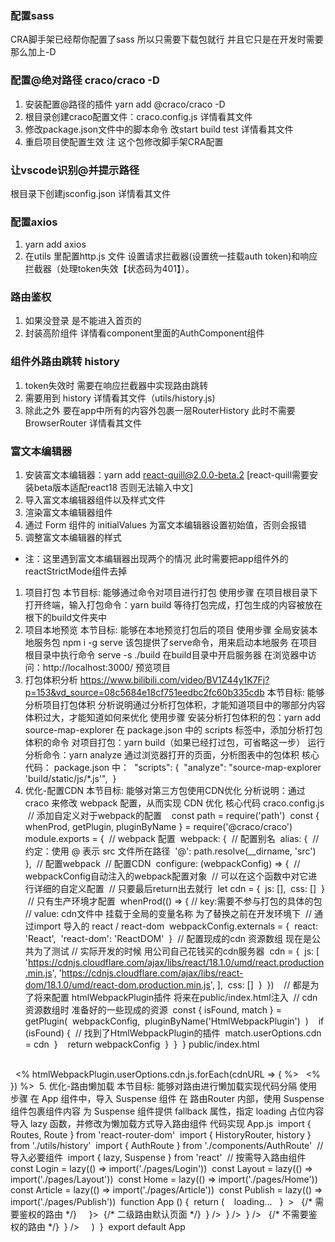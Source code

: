 ### 配置sass 
  CRA脚手架已经帮你配置了sass  所以只需要下载包就行 并且它只是在开发时需要 那么加上-D
### 配置@绝对路径 craco/craco -D
1. 安装配置@路径的插件 yarn add @craco/craco -D
2. 根目录创建craco配置文件：craco.config.js  详情看其文件
3. 修改package.json文件中的脚本命令 改start build test  详情看其文件
4. 重启项目使配置生效
注 这个包修改脚手架CRA配置
### 让vscode识别@并提示路径
根目录下创建jsconfig.json 详情看其文件
### 配置axios
1. yarn add axios
2. 在utils 里配置http.js 文件  设置请求拦截器(设置统一挂载auth token)和响应拦截器（处理token失效【状态码为401】）。
### 路由鉴权
1. 如果没登录 是不能进入首页的
2. 封装高阶组件  详情看component里面的AuthComponent组件
### 组件外路由跳转 history
1. token失效时 需要在响应拦截器中实现路由跳转 
2. 需要用到 history  详情看其文件（utils/history.js)
3. 除此之外  要在app中所有的内容外包裹一层RouterHistory 此时不需要BrowserRouter 详情看其文件
### 富文本编辑器
1. 安装富文本编辑器：yarn add react-quill@2.0.0-beta.2  [react-quill需要安装beta版本适配react18 否则无法输入中文]
2. 导入富文本编辑器组件以及样式文件
3. 渲染富文本编辑器组件
4. 通过 Form 组件的 initialValues 为富文本编辑器设置初始值，否则会报错
5. 调整富文本编辑器的样式
* 注：这里遇到富文本编辑器出现两个的情况 此时需要把app组件外的reactStrictMode组件去掉


1. 项目打包
本节目标: 能够通过命令对项目进行打包
使用步骤
在项目根目录下打开终端，输入打包命令：yarn build
等待打包完成，打包生成的内容被放在根下的build文件夹中
2. 项目本地预览
本节目标: 能够在本地预览打包后的项目
使用步骤
全局安装本地服务包 npm i -g serve  该包提供了serve命令，用来启动本地服务
在项目根目录中执行命令 serve -s ./build  在build目录中开启服务器
在浏览器中访问：http://localhost:3000/ 预览项目
3. 打包体积分析 
https://www.bilibili.com/video/BV1Z44y1K7Fj?p=153&vd_source=08c5684e18cf751eedbc2fc60b335cdb
本节目标:   能够分析项目打包体积
分析说明通过分析打包体积，才能知道项目中的哪部分内容体积过大，才能知道如何来优化
使用步骤
安装分析打包体积的包：yarn add source-map-explorer
在 package.json 中的 scripts 标签中，添加分析打包体积的命令
对项目打包：yarn build（如果已经打过包，可省略这一步）
运行分析命令：yarn analyze
通过浏览器打开的页面，分析图表中的包体积
核心代码：
package.json 中：
﻿
"scripts": {
﻿
  "analyze": "source-map-explorer 'build/static/js/*.js'",
﻿
}
4. 优化-配置CDN
本节目标:  能够对第三方包使用CDN优化
分析说明：通过 craco 来修改 webpack 配置，从而实现 CDN 优化
核心代码
craco.config.js
﻿
// 添加自定义对于webpack的配置
﻿
​
﻿
const path = require('path')
﻿
const { whenProd, getPlugin, pluginByName } = require('@craco/craco')
﻿
​
﻿
module.exports = {
﻿
  // webpack 配置
﻿
  webpack: {
﻿
    // 配置别名
﻿
    alias: {
﻿
      // 约定：使用 @ 表示 src 文件所在路径
﻿
      '@': path.resolve(__dirname, 'src')
﻿
    },
﻿
    // 配置webpack
﻿
    // 配置CDN
﻿
    configure: (webpackConfig) => {
﻿
      // webpackConfig自动注入的webpack配置对象
﻿
      // 可以在这个函数中对它进行详细的自定义配置
﻿
      // 只要最后return出去就行
﻿
      let cdn = {
﻿
        js: [],
﻿
        css: []
﻿
      }
﻿
      // 只有生产环境才配置
﻿
      whenProd(() => {
﻿
        // key:需要不参与打包的具体的包
﻿
        // value: cdn文件中 挂载于全局的变量名称 为了替换之前在开发环境下
﻿
        // 通过import 导入的 react / react-dom
﻿
        webpackConfig.externals = {
﻿
          react: 'React',
﻿
          'react-dom': 'ReactDOM'
﻿
        }
﻿
        // 配置现成的cdn 资源数组 现在是公共为了测试
﻿
        // 实际开发的时候 用公司自己花钱买的cdn服务器
﻿
        cdn = {
﻿
          js: [
﻿
            'https://cdnjs.cloudflare.com/ajax/libs/react/18.1.0/umd/react.production.min.js',
﻿
            'https://cdnjs.cloudflare.com/ajax/libs/react-dom/18.1.0/umd/react-dom.production.min.js',
﻿
          ],
﻿
          css: []
﻿
        }
﻿
      })
﻿
​
﻿
      // 都是为了将来配置 htmlWebpackPlugin插件 将来在public/index.html注入
﻿
      // cdn资源数组时 准备好的一些现成的资源
﻿
      const { isFound, match } = getPlugin(
﻿
        webpackConfig,
﻿
        pluginByName('HtmlWebpackPlugin')
﻿
      )
﻿
​
﻿
      if (isFound) {
﻿
        // 找到了HtmlWebpackPlugin的插件
﻿
        match.userOptions.cdn = cdn
﻿
      }
﻿
​
﻿
      return webpackConfig
﻿
    }
﻿
  }
﻿
}
public/index.html
﻿
<body>
﻿
  <div id="root"></div>
﻿
  <!-- 加载第三发包的 CDN 链接 -->
﻿
  <% htmlWebpackPlugin.userOptions.cdn.js.forEach(cdnURL => { %>
﻿
    <script src="<%= cdnURL %>"></script>
﻿
  <% }) %>
﻿
</body>
5. 优化-路由懒加载
本节目标:   能够对路由进行懒加载实现代码分隔
使用步骤
在 App 组件中，导入 Suspense 组件
在 路由Router 内部，使用 Suspense 组件包裹组件内容
为 Suspense 组件提供 fallback 属性，指定 loading 占位内容
导入 lazy 函数，并修改为懒加载方式导入路由组件
代码实现
App.js
﻿
import { Routes, Route } from 'react-router-dom'
﻿
import { HistoryRouter, history } from './utils/history'
﻿
import { AuthRoute } from './components/AuthRoute'
﻿
​
﻿
// 导入必要组件
﻿
import { lazy, Suspense } from 'react'
﻿
// 按需导入路由组件
﻿
const Login = lazy(() => import('./pages/Login'))
﻿
const Layout = lazy(() => import('./pages/Layout'))
﻿
const Home = lazy(() => import('./pages/Home'))
﻿
const Article = lazy(() => import('./pages/Article'))
﻿
const Publish = lazy(() => import('./pages/Publish'))
﻿
​
﻿
function App () {
﻿
  return (
﻿
    <HistoryRouter history={history}>
﻿
      <Suspense
﻿
        fallback={
﻿
          <div
﻿
            style={{
﻿
              textAlign: 'center',
﻿
              marginTop: 200
﻿
            }}
﻿
          >
﻿
            loading...
﻿
          </div>
﻿
        }
﻿
      >
﻿
        <Routes>
﻿
          {/* 需要鉴权的路由 */}
﻿
          <Route path="/" element={
﻿
            <AuthRoute>
﻿
              <Layout />
﻿
            </AuthRoute>
﻿
          }>
﻿
            {/* 二级路由默认页面 */}
﻿
            <Route index element={<Home />} />
﻿
            <Route path="article" element={<Article />} />
﻿
            <Route path="publish" element={<Publish />} />
﻿
          </Route>
﻿
          {/* 不需要鉴权的路由 */}
﻿
          <Route path='/login' element={<Login />} />
﻿
        </Routes>
﻿
      </Suspense>
﻿
    </HistoryRouter>
﻿
  )
﻿
}
﻿
​
﻿
export default App
